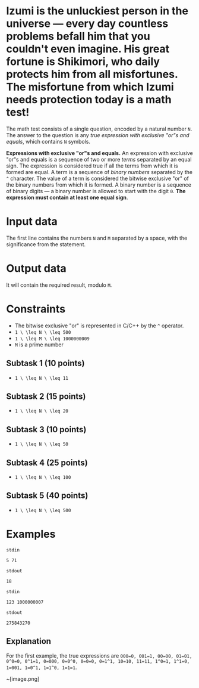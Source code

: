 # Izumi is the unluckiest person in the universe — every day countless problems befall him that you couldn't even imagine. His great fortune is Shikimori, who daily protects him from all misfortunes. The misfortune from which Izumi needs protection today is a math test!

The math test consists of a single question, encoded by a natural number `N`. The answer to the question is any *true expression with exclusive "or"s and equals*, which contains `N` symbols.

**Expressions with exclusive "or"s and equals.** An expression with exclusive "or"s and equals is a sequence of two or more *terms* separated by an equal sign. The expression is considered true if all the terms from which it is formed are equal. A term is a sequence of *binary numbers* separated by the `^` character. The value of a term is considered the bitwise exclusive "or" of the binary numbers from which it is formed. A binary number is a sequence of binary digits — a binary number is allowed to start with the digit `0`. **The expression must contain at least one equal sign**.

# Input data
The first line contains the numbers `N` and `M` separated by a space, with the significance from the statement.

# Output data 
It will contain the required result, modulo `M`.

# Constraints
* The bitwise exclusive "or" is represented in C/C++ by the `^` operator.
* `1 \ \leq N \ \leq 500`
* `1 \ \leq M \ \leq 1000000009`
* `M` is a prime number

## Subtask 1 (10 points)
* `1 \ \leq N \ \leq 11`
## Subtask 2 (15 points)
* `1 \ \leq N \ \leq 20`
## Subtask 3 (10 points)
* `1 \ \leq N \ \leq 50`
## Subtask 4 (25 points)
* `1 \ \leq N \ \leq 100`
## Subtask 5 (40 points)
* `1 \ \leq N \ \leq 500`

# Examples
`stdin`

```
5 71
```

`stdout`

```
18
```

`stdin`

```
123 1000000007
```

`stdout`

```
275843270
```

Explanation
---

For the first example, the true expressions are `000=0, 001=1, 00=00, 01=01, 0^0=0, 0^1=1, 0=000, 0=0^0, 0=0=0, 0=1^1, 10=10, 11=11, 1^0=1, 1^1=0, 1=001, 1=0^1, 1=1^0, 1=1=1`.

~[image.png]
